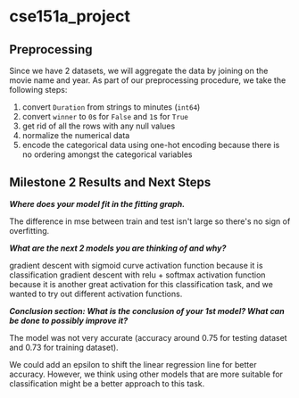 # cse151a_project

## Preprocessing
Since we have 2 datasets, we will aggregate the data by joining on the movie name and year. As part of our preprocessing procedure, we take the following steps:
1) convert `Duration` from strings to minutes (`int64`)
2) convert `winner` to `0`s for `False` and `1`s for `True`
3) get rid of all the rows with any null values
4) normalize the numerical data
5) encode the categorical data using one-hot encoding because there is no ordering amongst the categorical variables

## Milestone 2 Results and Next Steps

***Where does your model fit in the fitting graph.***

The difference in mse between train and test isn't large so there's no sign of overfitting.

***What are the next 2 models you are thinking of and why?***

gradient descent with sigmoid curve activation function because it is classification
gradient descent with relu + softmax activation function because it is another great activation for this classification task, and we wanted to try out different activation functions.

***Conclusion section: What is the conclusion of your 1st model? What can be done to possibly improve it?***

The model was not very accurate (accuracy around 0.75 for testing dataset and 0.73 for training dataset).

We could add an epsilon to shift the linear regression line for better accuracy. However, we think using other models that are more suitable for classification might be a better approach to this task.
